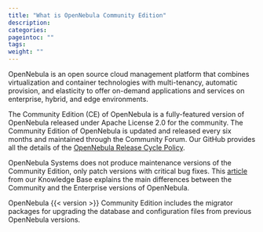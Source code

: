 ```yaml
---
title: "What is OpenNebula Community Edition"
description:
categories:
pageintoc: ""
tags:
weight: ""
---
```


<a id="what-is-community"></a>

<!--# What Is OpenNebula Community Edition -->

OpenNebula is an open source cloud management platform that combines virtualization and container technologies with multi-tenancy, automatic provision, and elasticity to offer on-demand applications and services on enterprise, hybrid, and edge environments.

The Community Edition (CE) of OpenNebula is a fully-featured version of OpenNebula released under Apache License 2.0 for the community. The Community Edition of OpenNebula is updated and released every six months and maintained through the Community Forum. Our GitHub provides all the details of the [OpenNebula Release Cycle Policy](https://github.com/OpenNebula/one/wiki/Release-Policy).

OpenNebula Systems does not produce maintenance versions of the Community Edition, only patch versions with critical bug fixes. This [article](https://support.opennebula.pro/hc/en-us/articles/360043961492-OpenNebula-Subscription-FAQ) from our Knowledge Base explains the main differences between the Community and the Enterprise versions of OpenNebula.

OpenNebula {{< version >}} Community Edition includes the migrator packages for upgrading the database and configuration files from previous OpenNebula versions.
